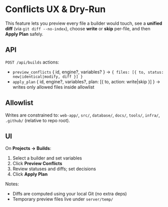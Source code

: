 # Conflicts UX & Dry-Run

This feature lets you preview every file a builder would touch, see a **unified diff** (via `git diff --no-index`), choose **write** or **skip** per-file, and then **Apply Plan** safely.

## API
`POST /api/builds` actions:
- `preview_conflicts` { id, engine?, variables? } → `{ files: [{ to, status: new|identical|modify, diff }] }`
- `apply_plan` { id, engine?, variables?, plan: [{ to, action: write|skip }] } → writes only allowed files inside allowlist

## Allowlist
Writes are constrained to: `web-app/`, `src/`, `database/`, `docs/`, `tools/`, `infra/`, `.github/` (relative to repo root).

## UI
On **Projects → Builds**:
1. Select a builder and set variables
2. Click **Preview Conflicts**
3. Review statuses and diffs; set decisions
4. Click **Apply Plan**

Notes:
- Diffs are computed using your local Git (no extra deps)
- Temporary preview files live under `server/temp/`
